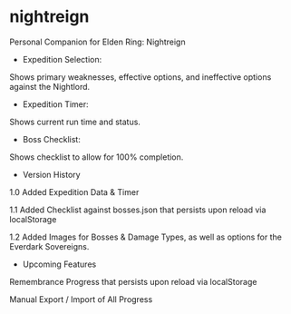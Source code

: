 # nightreign
Personal Companion for Elden Ring: Nightreign

- Expedition Selection:

Shows primary weaknesses, effective options, and ineffective options against the Nightlord.

- Expedition Timer:

Shows current run time and status.

- Boss Checklist:

Shows checklist to allow for 100% completion.

- Version History

1.0 Added Expedition Data & Timer

1.1 Added Checklist against bosses.json that persists upon reload via localStorage

1.2 Added Images for Bosses & Damage Types, as well as options for the Everdark Sovereigns.

- Upcoming Features

Remembrance Progress that persists upon reload via localStorage

Manual Export / Import of All Progress

